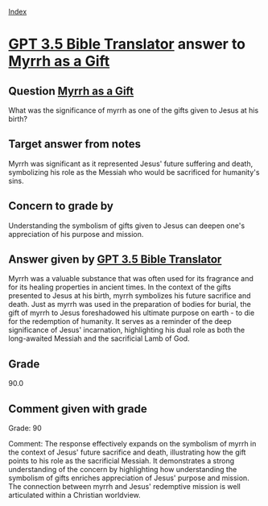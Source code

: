 
[Index](../../index.md)
# [GPT 3.5 Bible Translator](../../answering_models/GPT_3.5_Bible_Translator.md) answer to [Myrrh as a Gift](../../questions/Myrrh_as_a_Gift.md)

## Question [Myrrh as a Gift](../../questions/Myrrh_as_a_Gift.md)
What was the significance of myrrh as one of the gifts given to Jesus at his birth?

## Target answer from notes
Myrrh was significant as it represented Jesus' future suffering and death, symbolizing his role as the Messiah who would be sacrificed for humanity's sins.

## Concern to grade by
Understanding the symbolism of gifts given to Jesus can deepen one's appreciation of his purpose and mission.

## Answer given by [GPT 3.5 Bible Translator](../../answering_models/GPT_3.5_Bible_Translator.md)
Myrrh was a valuable substance that was often used for its fragrance and for its healing properties in ancient times. In the context of the gifts presented to Jesus at his birth, myrrh symbolizes his future sacrifice and death. Just as myrrh was used in the preparation of bodies for burial, the gift of myrrh to Jesus foreshadowed his ultimate purpose on earth - to die for the redemption of humanity. It serves as a reminder of the deep significance of Jesus' incarnation, highlighting his dual role as both the long-awaited Messiah and the sacrificial Lamb of God.

## Grade
90.0

## Comment given with grade
Grade: 90

Comment: The response effectively expands on the symbolism of myrrh in the context of Jesus' future sacrifice and death, illustrating how the gift points to his role as the sacrificial Messiah. It demonstrates a strong understanding of the concern by highlighting how understanding the symbolism of gifts enriches appreciation of Jesus' purpose and mission. The connection between myrrh and Jesus' redemptive mission is well articulated within a Christian worldview.
